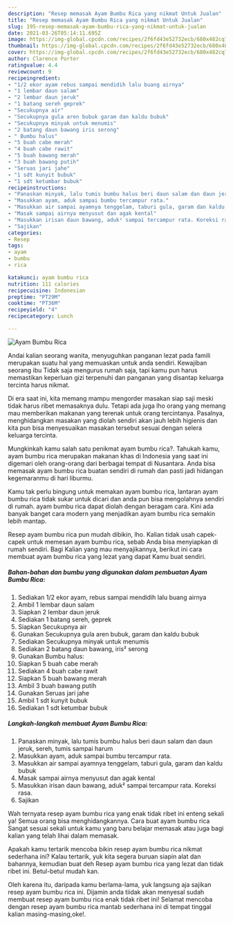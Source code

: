 ```yaml
---
description: "Resep memasak Ayam Bumbu Rica yang nikmat Untuk Jualan"
title: "Resep memasak Ayam Bumbu Rica yang nikmat Untuk Jualan"
slug: 195-resep-memasak-ayam-bumbu-rica-yang-nikmat-untuk-jualan
date: 2021-03-26T05:14:11.695Z
image: https://img-global.cpcdn.com/recipes/2f6fd43e52732ecb/680x482cq70/ayam-bumbu-rica-foto-resep-utama.jpg
thumbnail: https://img-global.cpcdn.com/recipes/2f6fd43e52732ecb/680x482cq70/ayam-bumbu-rica-foto-resep-utama.jpg
cover: https://img-global.cpcdn.com/recipes/2f6fd43e52732ecb/680x482cq70/ayam-bumbu-rica-foto-resep-utama.jpg
author: Clarence Porter
ratingvalue: 4.4
reviewcount: 9
recipeingredient:
- "1/2 ekor ayam rebus sampai mendidih lalu buang airnya"
- "1 lembar daun salam"
- "2 lembar daun jeruk"
- "1 batang sereh geprek"
- "Secukupnya air"
- "Secukupnya gula aren bubuk garam dan kaldu bubuk"
- "Secukupnya minyak untuk menumis"
- "2 batang daun bawang iris serong"
- " Bumbu halus"
- "5 buah cabe merah"
- "4 buah cabe rawit"
- "5 buah bawang merah"
- "3 buah bawang putih"
- "Seruas jari jahe"
- "1 sdt kunyit bubuk"
- "1 sdt ketumbar bubuk"
recipeinstructions:
- "Panaskan minyak, lalu tumis bumbu halus beri daun salam dan daun jeruk, sereh, tumis sampai harum"
- "Masukkan ayam, aduk sampai bumbu tercampur rata."
- "Masukkan air sampai ayamnya tenggelam, taburi gula, garam dan kaldu bubuk"
- "Masak sampai airnya menyusut dan agak kental"
- "Masukkan irisan daun bawang, aduk² sampai tercampur rata. Koreksi rasa."
- "Sajikan"
categories:
- Resep
tags:
- ayam
- bumbu
- rica

katakunci: ayam bumbu rica 
nutrition: 111 calories
recipecuisine: Indonesian
preptime: "PT29M"
cooktime: "PT36M"
recipeyield: "4"
recipecategory: Lunch

---
```



![Ayam Bumbu Rica](https://img-global.cpcdn.com/recipes/2f6fd43e52732ecb/680x482cq70/ayam-bumbu-rica-foto-resep-utama.jpg)

Andai kalian seorang wanita, menyuguhkan panganan lezat pada famili merupakan suatu hal yang memuaskan untuk anda sendiri. Kewajiban seorang ibu Tidak saja mengurus rumah saja, tapi kamu pun harus memastikan keperluan gizi terpenuhi dan panganan yang disantap keluarga tercinta harus nikmat.

Di era  saat ini, kita memang mampu mengorder masakan siap saji meski tidak harus ribet memasaknya dulu. Tetapi ada juga lho orang yang memang mau memberikan makanan yang terenak untuk orang tercintanya. Pasalnya, menghidangkan masakan yang diolah sendiri akan jauh lebih higienis dan kita pun bisa menyesuaikan masakan tersebut sesuai dengan selera keluarga tercinta. 



Mungkinkah kamu salah satu penikmat ayam bumbu rica?. Tahukah kamu, ayam bumbu rica merupakan makanan khas di Indonesia yang saat ini digemari oleh orang-orang dari berbagai tempat di Nusantara. Anda bisa memasak ayam bumbu rica buatan sendiri di rumah dan pasti jadi hidangan kegemaranmu di hari liburmu.

Kamu tak perlu bingung untuk memakan ayam bumbu rica, lantaran ayam bumbu rica tidak sukar untuk dicari dan anda pun bisa mengolahnya sendiri di rumah. ayam bumbu rica dapat diolah dengan beragam cara. Kini ada banyak banget cara modern yang menjadikan ayam bumbu rica semakin lebih mantap.

Resep ayam bumbu rica pun mudah dibikin, lho. Kalian tidak usah capek-capek untuk memesan ayam bumbu rica, sebab Anda bisa menyiapkan di rumah sendiri. Bagi Kalian yang mau menyajikannya, berikut ini cara membuat ayam bumbu rica yang lezat yang dapat Kamu buat sendiri.

<!--inarticleads1-->

##### Bahan-bahan dan bumbu yang digunakan dalam pembuatan Ayam Bumbu Rica:

1. Sediakan 1/2 ekor ayam, rebus sampai mendidih lalu buang airnya
1. Ambil 1 lembar daun salam
1. Siapkan 2 lembar daun jeruk
1. Sediakan 1 batang sereh, geprek
1. Siapkan Secukupnya air
1. Gunakan Secukupnya gula aren bubuk, garam dan kaldu bubuk
1. Sediakan Secukupnya minyak untuk menumis
1. Sediakan 2 batang daun bawang, iris² serong
1. Gunakan  Bumbu halus:
1. Siapkan 5 buah cabe merah
1. Sediakan 4 buah cabe rawit
1. Siapkan 5 buah bawang merah
1. Ambil 3 buah bawang putih
1. Gunakan Seruas jari jahe
1. Ambil 1 sdt kunyit bubuk
1. Sediakan 1 sdt ketumbar bubuk




<!--inarticleads2-->

##### Langkah-langkah membuat Ayam Bumbu Rica:

1. Panaskan minyak, lalu tumis bumbu halus beri daun salam dan daun jeruk, sereh, tumis sampai harum
1. Masukkan ayam, aduk sampai bumbu tercampur rata.
1. Masukkan air sampai ayamnya tenggelam, taburi gula, garam dan kaldu bubuk
1. Masak sampai airnya menyusut dan agak kental
1. Masukkan irisan daun bawang, aduk² sampai tercampur rata. Koreksi rasa.
1. Sajikan




Wah ternyata resep ayam bumbu rica yang enak tidak ribet ini enteng sekali ya! Semua orang bisa menghidangkannya. Cara buat ayam bumbu rica Sangat sesuai sekali untuk kamu yang baru belajar memasak atau juga bagi kalian yang telah lihai dalam memasak.

Apakah kamu tertarik mencoba bikin resep ayam bumbu rica nikmat sederhana ini? Kalau tertarik, yuk kita segera buruan siapin alat dan bahannya, kemudian buat deh Resep ayam bumbu rica yang lezat dan tidak ribet ini. Betul-betul mudah kan. 

Oleh karena itu, daripada kamu berlama-lama, yuk langsung aja sajikan resep ayam bumbu rica ini. Dijamin anda tiidak akan menyesal sudah membuat resep ayam bumbu rica enak tidak ribet ini! Selamat mencoba dengan resep ayam bumbu rica mantab sederhana ini di tempat tinggal kalian masing-masing,oke!.

